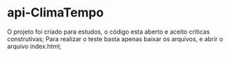 # api-ClimaTempo
O projeto foi criado para estudos, o código esta aberto e aceito criticas construtivas;
Para realizar o teste basta apenas baixar os arquivos, e abrir o arquivo index.html;
